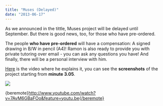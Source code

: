 ```yaml
---
title: "Muses (Delayed)"
date: "2013-06-17"
---
```


As we announced in the tittle, Muses project will be delayed until September. But there is good news, too, for those who have pre-ordered.

The people **who have pre-ordered** will have a compensation: A signed drawing in B/W in pencil (A4)! Ramon is also ready to provide you with private tutoring over email - you can ask any questions you have! And finally, there will be a personal interview with him.

[Here](http://www.youtube.com/watch?v=7AvM6GBaFOo&feature=youtu.be) is the video where he explains it, you can see the **screenshots** of the project starting from **minute 3.05**.

![](../images/intro-screen-_intro.jpg)

{beremote}http://www.youtube.com/watch?v=7AvM6GBaFOo&feature=youtu.be{/beremote}
